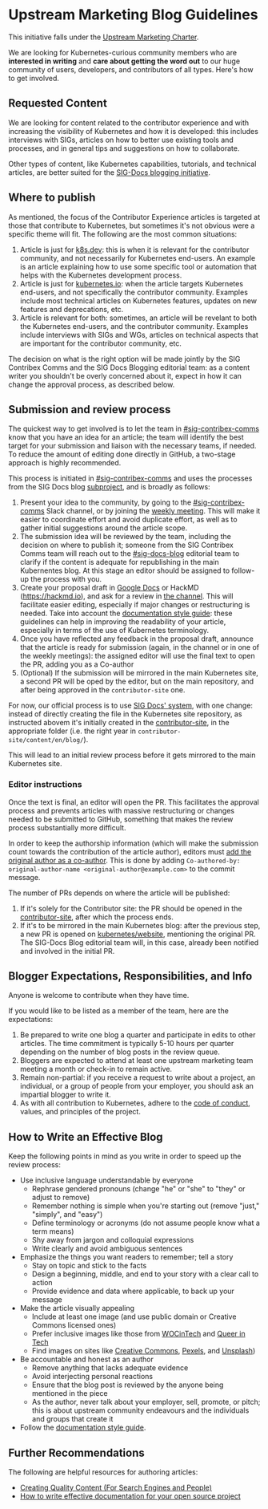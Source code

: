 # Upstream Marketing Blog Guidelines

This initiative falls under the [Upstream Marketing Charter](./CHARTER.md).

We are looking for Kubernetes-curious community members who are **interested in writing** and **care about getting the word out** to our huge community of users, developers, and contributors of all types. Here's how to get involved.

## Requested Content

We are looking for content related to the contributor experience and with increasing the visibility of Kubernetes and how it is developed: this includes interviews with SIGs, articles on how to better use existing tools and processes, and in general tips and suggestions on how to collaborate.

Other types of content, like Kubernetes capabilities, tutorials, and technical articles, are better suited for the [SIG-Docs blogging initiative](/sig-docs/blog-subproject/README.md).

## Where to publish

As mentioned, the focus of the Contributor Experience articles is targeted at those that contribute to Kubernetes, but sometimes it's not obvious were a specific theme will fit. The following are the most common situations:

1. Article is just for [k8s.dev](http://k8s.dev/blog): this is when it is relevant for the contributor community, and not necessarily for Kubernetes end-users. An example is an article explaining how to use some specific tool or automation that helps with the Kubernetes development process.
2. Article is just for [kubernetes.io](https://kubernetes.io/blog/): when the article targets Kubernetes end-users, and not specifically the contributor community. Examples include most technical articles on Kubernetes features, updates on new features and deprecations, etc.
3. Article is relevant for both: sometimes, an article will be revelant to both the Kubernetes end-users, and the contributor community. Examples include interviews with SIGs and WGs, articles on technical aspects that are important for the contributor community, etc.

The decision on what is the right option will be made jointly by the SIG Contribex Comms and the SIG Docs Blogging editorial team: as a content writer you shouldn't be overly concerned about it, expect in how it can change the approval process, as described below.

## Submission and review process

The quickest way to get involved is to let the team in [#sig-contribex-comms](https://kubernetes.slack.com/archives/C03KT3SUJ20) know that you have an idea for an article; the team will identify the best target for your submission and liaison with the necessary teams, if needed. To reduce the amount of editing done directly in GitHub, a two-stage approach is highly recommended.

This process is initiated in [#sig-contribex-comms](https://kubernetes.slack.com/archives/C03KT3SUJ20) and uses the processes from the SIG Docs blog [subproject](/sig-docs/blog-subproject/README.md), and is broadly as follows:

1. Present your idea to the community, by going to the [#sig-contribex-comms](https://kubernetes.slack.com/archives/C03KT3SUJ20) Slack channel, or by joining the [weekly meeting](https://docs.google.com/document/d/1KDoqbw2A6W7rLSbIRuOlqH8gkoOnp2IHHuV9KyJDD2c). This will make it easier to coordinate effort and avoid duplicate effort, as well as to gather initial suggestions around the article scope.
2. The submission idea will be reviewed by the team, including the decision on where to publish it; someone from the SIG Contribex Comms team will reach out to the [#sig-docs-blog](https://kubernetes.slack.com/archives/CJDHVD54J) editorial team to clarify if the content is adequate for republishing in the main Kubernentes blog. At this stage an editor should be assigned to follow-up the process with you.
3. Create your proposal draft in [Google Docs](https://docs.google.com/) or HackMD (https://hackmd.io), and ask for a review in [the channel](https://kubernetes.slack.com/archives/C03KT3SUJ20). This will facilitate easier editing, especially if major changes or restructuring is needed. Take into account the [documentation style guide](https://kubernetes.io/docs/contribute/style/style-guide/): these guidelines can help in improving the readability of your article, especially in terms of the use of Kubernetes terminology.
4. Once you have reflected any feedback in the proposal draft,  announce that the article is ready for submission (again, in the channel or in one of the weekly meetings): the assigned editor will use the final text to open the PR, adding you as a Co-author
5. (Optional) If the submission will be mirrored in the main Kubernetes site, a second PR will be oped by the editor, but on the main repository, and after being approved in the `contributor-site` one.

For now, our official process is to use [SIG Docs' system](/sig-docs/blog-subproject/README.md), with one change: instead of directly creating the file in the Kubernetes site repository, as instructed abovem it's initially created in the [contributor-site](https://github.com/kubernetes/contributor-site), in the appropriate folder (i.e. the right year in `contributor-site/content/en/blog/`).

This will lead to an initial review process before it gets mirrored to the main Kubernetes site.

### Editor instructions

Once the text is final, an editor will open the PR. This facilitates the approval process and prevents articles with massive restructuring or changes needed to be submitted to GitHub, something that makes the review process substantially more difficult.

In order to keep the authorship information (which will make the submission count towards the contribution of the article author), editors must [add the original author as a co-author](https://docs.github.com/en/pull-requests/committing-changes-to-your-project/creating-and-editing-commits/creating-a-commit-with-multiple-authors). This is done by adding `Co-authored-by: original-author-name <original-author@example.com>` to the commit message.
 
The number of PRs depends on where the article will be published:

1. If it's solely for the Contributor site: the PR should be opened in the [contributor-site](https://github.com/kubernetes/contributor-site), after which the process ends.
2. If it's to be mirrored in the main Kubernetes blog: after the previous step, a new PR is opened on [kubernetes/website](https://github.com/kubernetes/website), mentioning the original PR. The SIG-Docs Blog editorial team will, in this case, already been notified and involved in the initial PR.


## Blogger Expectations, Responsibilities, and Info

Anyone is welcome to contribute when they have time.

If you would like to be listed as a member of the team, here are the expectations:

1. Be prepared to write one blog a quarter and participate in edits to other articles. The time commitment is typically 5-10 hours per quarter depending on the number of blog posts in the review queue.
2. Bloggers are expected to attend at least one upstream marketing team meeting a month or check-in to remain active.
3. Remain non-partial: if you receive a request to write about a project, an individual, or a group of people from your employer, you should ask an impartial blogger to write it.
4. As with all contribution to Kubernetes, adhere to the [code of conduct](/code-of-conduct.md), values, and principles of the project.

## How to Write an Effective Blog

Keep the following points in mind as you write in order to speed up the review process:

* Use inclusive language understandable by everyone
  * Rephrase gendered pronouns (change "he" or "she" to "they" or adjust to remove)
  * Remember nothing is simple when you're starting out (remove "just," "simply", and "easy")
  * Define terminology or acronyms (do not assume people know what a term means)
  * Shy away from jargon and colloquial expressions
  * Write clearly and avoid ambiguous sentences
* Emphasize the things you want readers to remember; tell a story
  * Stay on topic and stick to the facts
  * Design a beginning, middle, and end to your story with a clear call to action
  * Provide evidence and data where applicable, to back up your message
* Make the article visually appealing
  * Include at least one image (and use public domain or Creative Commons licensed ones)
  * Prefer inclusive images like those from [WOCinTech](https://www.flickr.com/photos/wocintechchat/) and [Queer in Tech](https://www.flickr.com/photos/mapbox/albums/72157713100349311)
  * Find images on sites like [Creative Commons](https://search.creativecommons.org/), [Pexels](https://www.pexels.com/public-domain-images/), and [Unsplash](https://unsplash.com/images/stock/public-domain))
* Be accountable and honest as an author
  * Remove anything that lacks adequate evidence
  * Avoid interjecting personal reactions
  * Ensure that the blog post is reviewed by the anyone being mentioned in the piece
  * As the author, never talk about your employer, sell, promote, or pitch; this is about upstream community endeavours and the individuals and groups that create it
* Follow the [documentation style guide](https://kubernetes.io/docs/contribute/style/style-guide/).

## Further Recommendations

The following are helpful resources for authoring articles:

* [Creating Quality Content (For Search Engines and People)](https://moz.com/blog/quality-blog-content)
* [How to write effective documentation for your open source project](https://opensource.com/article/20/3/documentation)
